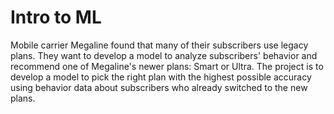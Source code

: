 # Intro to ML
Mobile carrier Megaline found that many of their subscribers use legacy plans.
They want to develop a model to analyze subscribers' behavior and recommend one of Megaline's newer plans: Smart or Ultra.
The project is to develop a model to pick the right plan with the highest possible accuracy using behavior data about subscribers who already switched to the new plans.

